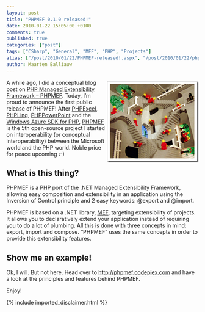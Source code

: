 ```yaml
---
layout: post
title: "PHPMEF 0.1.0 released!"
date: 2010-01-22 15:05:00 +0100
comments: true
published: true
categories: ["post"]
tags: ["CSharp", "General", "MEF", "PHP", "Projects"]
alias: ["/post/2010/01/22/PHPMEF-released!.aspx", "/post/2010/01/22/phpmef-released!.aspx"]
author: Maarten Balliauw
---
```

<p><a href="http://phpmef.codeplex.com"><img style="border-bottom: 0px; border-left: 0px; margin: 5px 0px 5px 5px; display: inline; border-top: 0px; border-right: 0px" title="PHP MEF" border="0" alt="PHP MEF" align="right" src="/images/image%5B1%5D.png" width="240" height="213" /></a> A while ago, I did a conceptual blog post on <a href="/post/2009/12/02/PHP-Managed-Extensibility-Framework-e28093-PHPMEF.aspx">PHP Managed Extensibility Framework – PHPMEF</a>. Today, I’m proud to announce the first public release of PHPMEF! After <a href="http://www.phpexcel.net" target="_blank">PHPExcel</a>, <a href="http://www.phplinq.net" target="_blank">PHPLinq</a>, <a href="http://www.phppowerpoint.net" target="_blank">PHPPowerPoint</a> and the <a href="http://phpazure.codeplex.com" target="_blank">Windows Azure SDK for PHP</a>, <a href="http://phpmef.codeplex.com" target="_blank">PHPMEF</a> is the 5th open-source project I started on interoperability (or conceptual interoperability) between the Microsoft world and the PHP world. Noble price for peace upcoming :-)</p>  <h2>What is this thing?</h2>  <p>PHPMEF is a PHP port of the .NET Managed Extensibility Framework, allowing easy composition and extensibility in an application using the Inversion of Control principle and 2 easy keywords: @export and @import.</p>  <p>PHPMEF is based on a .NET library, <a href="http://mef.codeplex.com">MEF</a>, targeting extensibility of projects. It allows you to declaratively extend your application instead of requiring you to do a lot of plumbing. All this is done with three concepts in mind: export, import and compose. “PHPMEF” uses the same concepts in order to provide this extensibility features.</p>  <h2>Show me an example!</h2>  <p>Ok, I will. But not here. Head over to <a href="http://phpmef.codeplex.com">http://phpmef.codeplex.com</a> and have a look at the principles and features behind PHPMEF.</p>  <p>Enjoy!</p>

{% include imported_disclaimer.html %}

